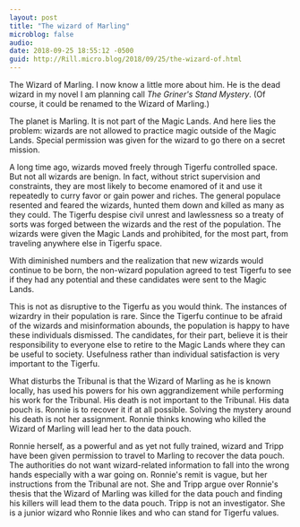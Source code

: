 ```yaml
---
layout: post
title: "The wizard of Marling"
microblog: false
audio: 
date: 2018-09-25 18:55:12 -0500
guid: http://Rill.micro.blog/2018/09/25/the-wizard-of.html
---
```

The Wizard of Marling. I now know a little more about him.
He is the dead wizard in my novel I am planning call *The Griner's Stand Mystery*. (Of course, it could be renamed to the Wizard of Marling.)

The planet is Marling. It is not part of the Magic Lands. And here lies the problem: wizards are not allowed to practice magic outside of the Magic Lands. Special permission was given for the wizard to go there on a secret mission.

A long time ago, wizards moved freely through Tigerfu controlled space. But not all wizards are benign. In fact, without strict supervision and constraints, they are most likely to become enamored of it and use it repeatedly to curry favor or gain power and riches. The general populace resented and feared the wizards, hunted them down and killed as many as they could. The Tigerfu despise civil unrest and lawlessness so a treaty of sorts was forged between the wizards and the rest of the population. The wizards were given the Magic Lands and prohibited, for the most part, from traveling anywhere else in Tigerfu space.

With diminished numbers and the realization that new wizards would continue to be born, the non-wizard population agreed to test Tigerfu to see if they had any potential and these candidates were sent to the Magic Lands.

This is not as disruptive to the Tigerfu as you would think. The instances of wizardry in their population is rare. Since the Tigerfu continue to be afraid of the wizards and misinformation abounds, the population is happy to have these individuals dismissed. The candidates, for their part, believe it is their responsibility to everyone else to retire to the Magic Lands where they can be useful to society. Usefulness rather than individual satisfaction is very important to the Tigerfu.

What disturbs the Tribunal is that the Wizard of Marling as he is known locally, has used his powers for his own aggrandizement while performing his work for the Tribunal. His death is not important to the Tribunal. His data pouch is. Ronnie is to recover it if at all possible. Solving the mystery around his death is not her assignment. Ronnie thinks knowing who killed the Wizard of Marling will lead her to the data pouch.

Ronnie herself, as a powerful and as yet not fully trained, wizard and Tripp have been given permission to travel to Marling to recover the data pouch. The authorities do not want wizard-related information to fall into the wrong hands especially with a war going on. Ronnie's remit is vague, but her instructions from the Tribunal are not. She and Tripp argue over Ronnie's thesis that the Wizard of Marling was killed for the data pouch and finding his killers will lead them to the data pouch. Tripp is not an investigator. She is a junior wizard who Ronnie likes and who can stand for Tigerfu values.
